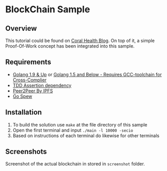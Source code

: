 # BlockChain Sample

## Overview
This tutorial could be found on [Coral Health Blog](https://medium.com/@mycoralhealth/code-a-simple-p2p-blockchain-in-go-46662601f417). On top of it, a simple Proof-Of-Work concept has been integrated into this sample.

## Requirements

- [Golang 1.9 & Up](https://golang.org/) or [Golang 1.5 and Below - Requires GCC-toolchain for Cross-Complier](https://golang.org/)
- [TDD Assertion dependency](https://github.com/stretchr/testify)
- [Peer2Peer By IPFS](https://github.com/libp2p/go-libp2p)
- [Go Spew](https://github.com/davecgh/go-spew)

## Installation

1. To build the solution use `make` at the file directory of this sample
2. Open the first terminal and input `./main -l 10000 -secio`
3. Based on instructions of each terminal do likewise for other terminals

## Screenshots

Screenshot of the actual blockchain in stored in `screenshot` folder.
